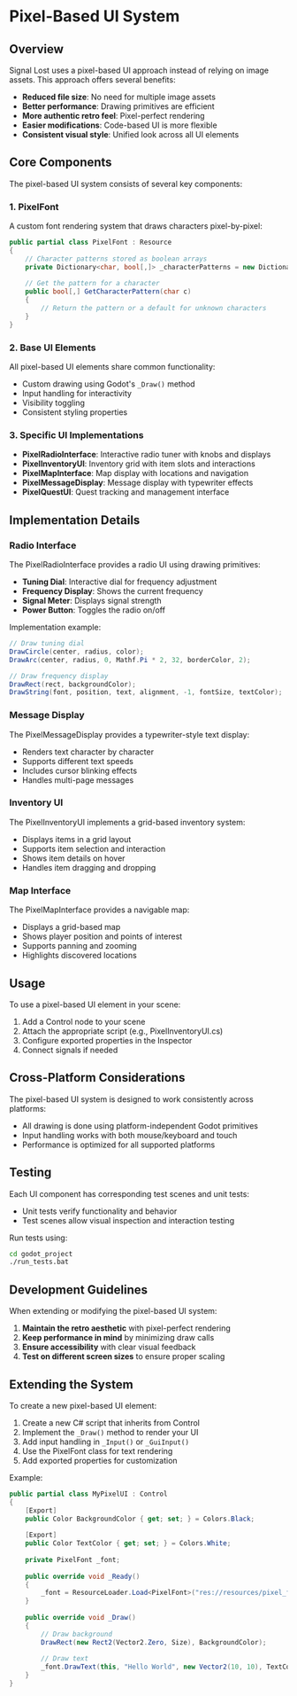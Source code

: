 # Pixel-Based UI System

## Overview

Signal Lost uses a pixel-based UI approach instead of relying on image assets. This approach offers several benefits:

- **Reduced file size**: No need for multiple image assets
- **Better performance**: Drawing primitives are efficient
- **More authentic retro feel**: Pixel-perfect rendering
- **Easier modifications**: Code-based UI is more flexible
- **Consistent visual style**: Unified look across all UI elements

## Core Components

The pixel-based UI system consists of several key components:

### 1. PixelFont

A custom font rendering system that draws characters pixel-by-pixel:

```csharp
public partial class PixelFont : Resource
{
    // Character patterns stored as boolean arrays
    private Dictionary<char, bool[,]> _characterPatterns = new Dictionary<char, bool[,]>();
    
    // Get the pattern for a character
    public bool[,] GetCharacterPattern(char c)
    {
        // Return the pattern or a default for unknown characters
    }
}
```

### 2. Base UI Elements

All pixel-based UI elements share common functionality:

- Custom drawing using Godot's `_Draw()` method
- Input handling for interactivity
- Visibility toggling
- Consistent styling properties

### 3. Specific UI Implementations

- **PixelRadioInterface**: Interactive radio tuner with knobs and displays
- **PixelInventoryUI**: Inventory grid with item slots and interactions
- **PixelMapInterface**: Map display with locations and navigation
- **PixelMessageDisplay**: Message display with typewriter effects
- **PixelQuestUI**: Quest tracking and management interface

## Implementation Details

### Radio Interface

The PixelRadioInterface provides a radio UI using drawing primitives:

- **Tuning Dial**: Interactive dial for frequency adjustment
- **Frequency Display**: Shows the current frequency
- **Signal Meter**: Displays signal strength
- **Power Button**: Toggles the radio on/off

Implementation example:

```csharp
// Draw tuning dial
DrawCircle(center, radius, color);
DrawArc(center, radius, 0, Mathf.Pi * 2, 32, borderColor, 2);

// Draw frequency display
DrawRect(rect, backgroundColor);
DrawString(font, position, text, alignment, -1, fontSize, textColor);
```

### Message Display

The PixelMessageDisplay provides a typewriter-style text display:

- Renders text character by character
- Supports different text speeds
- Includes cursor blinking effects
- Handles multi-page messages

### Inventory UI

The PixelInventoryUI implements a grid-based inventory system:

- Displays items in a grid layout
- Supports item selection and interaction
- Shows item details on hover
- Handles item dragging and dropping

### Map Interface

The PixelMapInterface provides a navigable map:

- Displays a grid-based map
- Shows player position and points of interest
- Supports panning and zooming
- Highlights discovered locations

## Usage

To use a pixel-based UI element in your scene:

1. Add a Control node to your scene
2. Attach the appropriate script (e.g., PixelInventoryUI.cs)
3. Configure exported properties in the Inspector
4. Connect signals if needed

## Cross-Platform Considerations

The pixel-based UI system is designed to work consistently across platforms:

- All drawing is done using platform-independent Godot primitives
- Input handling works with both mouse/keyboard and touch
- Performance is optimized for all supported platforms

## Testing

Each UI component has corresponding test scenes and unit tests:

- Unit tests verify functionality and behavior
- Test scenes allow visual inspection and interaction testing

Run tests using:

```bash
cd godot_project
./run_tests.bat
```

## Development Guidelines

When extending or modifying the pixel-based UI system:

1. **Maintain the retro aesthetic** with pixel-perfect rendering
2. **Keep performance in mind** by minimizing draw calls
3. **Ensure accessibility** with clear visual feedback
4. **Test on different screen sizes** to ensure proper scaling

## Extending the System

To create a new pixel-based UI element:

1. Create a new C# script that inherits from Control
2. Implement the `_Draw()` method to render your UI
3. Add input handling in `_Input()` or `_GuiInput()`
4. Use the PixelFont class for text rendering
5. Add exported properties for customization

Example:

```csharp
public partial class MyPixelUI : Control
{
    [Export]
    public Color BackgroundColor { get; set; } = Colors.Black;
    
    [Export]
    public Color TextColor { get; set; } = Colors.White;
    
    private PixelFont _font;
    
    public override void _Ready()
    {
        _font = ResourceLoader.Load<PixelFont>("res://resources/pixel_font.tres");
    }
    
    public override void _Draw()
    {
        // Draw background
        DrawRect(new Rect2(Vector2.Zero, Size), BackgroundColor);
        
        // Draw text
        _font.DrawText(this, "Hello World", new Vector2(10, 10), TextColor);
    }
}
```
